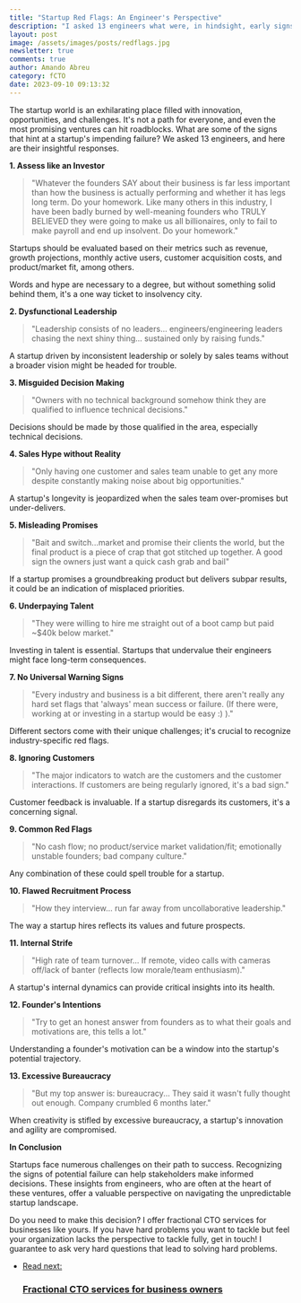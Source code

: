 ```yaml
---
title: "Startup Red Flags: An Engineer's Perspective"
description: "I asked 13 engineers what were, in hindsight, early signs that the startups they were working on would fail."
layout: post
image: /assets/images/posts/redflags.jpg
newsletter: true
comments: true
author: Amando Abreu
category: fCTO
date: 2023-09-10 09:13:32
---
```

The startup world is an exhilarating place filled with innovation, opportunities, and challenges. It's not a path for everyone, and even the most promising ventures can hit roadblocks. What are some of the signs that hint at a startup's impending failure? We asked 13 engineers, and here are their insightful responses.

**1. Assess like an Investor**
>"Whatever the founders SAY about their business is far less important than how the business is actually performing and whether it has legs long term. Do your homework. Like many others in this industry, I have been badly burned by well-meaning founders who TRULY BELIEVED they were going to make us all billionaires, only to fail to make payroll and end up insolvent.
Do your homework."

Startups should be evaluated based on their metrics such as revenue, growth projections, monthly active users, customer acquisition costs, and product/market fit, among others.

Words and hype are necessary to a degree, but without something solid behind them, it's a one way ticket to insolvency city.

**2. Dysfunctional Leadership**
>"Leadership consists of no leaders... engineers/engineering leaders chasing the next shiny thing... sustained only by raising funds."

A startup driven by inconsistent leadership or solely by sales teams without a broader vision might be headed for trouble.

**3. Misguided Decision Making**
>"Owners with no technical background somehow think they are qualified to influence technical decisions."

Decisions should be made by those qualified in the area, especially technical decisions.

**4. Sales Hype without Reality**
>"Only having one customer and sales team unable to get any more despite constantly making noise about big opportunities."

A startup's longevity is jeopardized when the sales team over-promises but under-delivers.

**5. Misleading Promises**
>"Bait and switch...market and promise their clients the world, but the final product is a piece of crap that got stitched up together. A good sign the owners just want a quick cash grab and bail"

If a startup promises a groundbreaking product but delivers subpar results, it could be an indication of misplaced priorities.

**6. Underpaying Talent**
>"They were willing to hire me straight out of a boot camp but paid ~$40k below market."

Investing in talent is essential. Startups that undervalue their engineers might face long-term consequences.

**7. No Universal Warning Signs**
>"Every industry and business is a bit different, there aren't really any hard set flags that 'always' mean success or failure. (If there were, working at or investing in a startup would be easy :) )."

Different sectors come with their unique challenges; it's crucial to recognize industry-specific red flags.

**8. Ignoring Customers**
>"The major indicators to watch are the customers and the customer interactions. If customers are being regularly ignored, it's a bad sign."

Customer feedback is invaluable. If a startup disregards its customers, it's a concerning signal.

**9. Common Red Flags**
>"No cash flow; no product/service market validation/fit; emotionally unstable founders; bad company culture."

Any combination of these could spell trouble for a startup.

**10. Flawed Recruitment Process**
>"How they interview... run far away from uncollaborative leadership."

The way a startup hires reflects its values and future prospects.

**11. Internal Strife**
>"High rate of team turnover... If remote, video calls with cameras off/lack of banter (reflects low morale/team enthusiasm)."

A startup's internal dynamics can provide critical insights into its health.

**12. Founder's Intentions**
>"Try to get an honest answer from founders as to what their goals and motivations are, this tells a lot."

Understanding a founder's motivation can be a window into the startup's potential trajectory.

**13. Excessive Bureaucracy**
>"But my top answer is: bureaucracy... They said it wasn't fully thought out enough. Company crumbled 6 months later."

When creativity is stifled by excessive bureaucracy, a startup's innovation and agility are compromised.

**In Conclusion**

Startups face numerous challenges on their path to success. Recognizing the signs of potential failure can help stakeholders make informed decisions. These insights from engineers, who are often at the heart of these ventures, offer a valuable perspective on navigating the unpredictable startup landscape.

Do you need to make this decision? I offer fractional CTO services for businesses like yours. If you have hard problems you want to tackle but feel your organization lacks the perspective to tackle fully, get in touch! I guarantee to ask very hard questions that lead to solving hard problems.

<ul class="listing">
    <li class="listing__li">
        <a class="listing__link block" href="/fractional-cto/">
            <div class="listing__item">
                <div class="listing__type">Read next:</div>
                <h3 class="listing__title">Fractional CTO services for business owners</h3>
            </div>
        </a>
    </li>
</ul>
